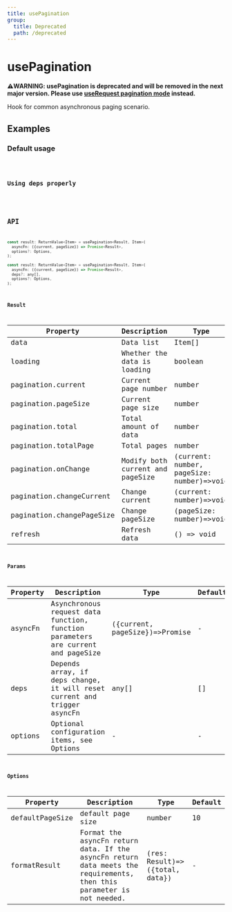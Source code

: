 ```yaml
---
title: usePagination
group:
  title: Deprecated
  path: /deprecated
---
```


# usePagination

<Alert>
<b>⚠️WARNING: usePagination is deprecated and will be removed in the next major version. Please use <a href="/async?anchor=pagination">useRequest pagination mode</a> instead.</b>
</Alert>

Hook for common asynchronous paging scenario.

## Examples

### Default usage

<code src="./demo/demo1.tsx" />

### Using deps properly

<code src="./demo/demo2.tsx" />

## API

```javascript
const result: ReturnValue<Item> = usePagination<Result, Item>(
  asyncFn: ({current, pageSize}) => Promise<Result>,
  options?: Options,
);

const result: ReturnValue<Item> = usePagination<Result, Item>(
  asyncFn: ({current, pageSize}) => Promise<Result>,
  deps?: any[],
  options?: Options,
);
```

### Result

| Property                  | Description                      | Type                                      |
|---------------------------|----------------------------------|-------------------------------------------|
| data                      | Data list                        | Item[]                                    |
| loading                   | Whether the data is loading      | boolean                                   |
| pagination.current        | Current page number              | number                                    |
| pagination.pageSize       | Current page size                | number                                    |
| pagination.total          | Total amount of data             | number                                    |
| pagination.totalPage      | Total pages                      | number                                    |
| pagination.onChange       | Modify both current and pageSize | (current: number, pageSize: number)=>void |
| pagination.changeCurrent  | Change current                   | (current: number)=>void                   |
| pagination.changePageSize | Change pageSize                  | (pageSize: number)=>void                  |
| refresh                   | Refresh data                     | () => void                                |

### Params

| Property | Description                                                                      | Type                           | Default |
|----------|----------------------------------------------------------------------------------|--------------------------------|---------|
| asyncFn  | Asynchronous request data function, function parameters are current and pageSize | ({current, pageSize})=>Promise | -       |
| deps     | Depends array, if deps change, it will reset current and trigger asyncFn         | any[]                          | []      |
| options  | Optional configuration items, see Options                                        | -                              | -       |


### Options

| Property        | Description                                                                                                           | Type                           | Default |
|-----------------|-----------------------------------------------------------------------------------------------------------------------|--------------------------------|---------|
| defaultPageSize | default page size                                                                                                     | number                         | 10      |
| formatResult    | Format the asyncFn return data. If the asyncFn return data meets the requirements, then this parameter is not needed. | (res: Result)=>({total, data}) | -       |